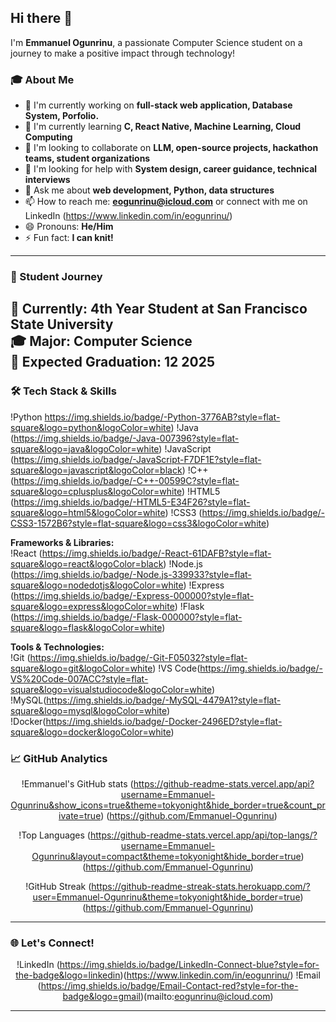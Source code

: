 ## Hi there 👋

I'm **Emmanuel Ogunrinu**, a passionate Computer Science student on a journey to make a positive impact through technology!

<!--
**Emmanuel-Ogunrinu/Emmanuel-Ogunrinu** is a ✨ _special_ ✨ repository because its `README.md` (this file) appears on your GitHub profile.

Here are some ideas to get you started:

- 🔭 I’m currently working on ...
- 🌱 I’m currently learning ...
- 👯 I’m looking to collaborate on ...
- 🤔 I’m looking for help with ...
- 💬 Ask me about ...
- 📫 How to reach me: ...
- 😄 Pronouns: ...
- ⚡ Fun fact: ...
-->

### 🎓 About Me
- 🔭 I'm currently working on **full-stack web application, Database System, Porfolio.**
- 🌱 I'm currently learning **C, React Native, Machine Learning, Cloud Computing**
- 👯 I'm looking to collaborate on **LLM, open-source projects, hackathon teams, student organizations**
- 🤔 I'm looking for help with **System design, career guidance, technical interviews**
- 💬 Ask me about **web development, Python, data structures**
- 📫 How to reach me: **eogunrinu@icloud.com** or connect with me on LinkedIn (https://www.linkedin.com/in/eogunrinu/)
- 😄 Pronouns: **He/Him**
- ⚡ Fun fact: **I can knit!**

---

### 🎯 Student Journey
📍 **Currently:** 4th Year Student at **San Francisco State University**  
🎓 **Major:** Computer Science  
📅 **Expected Graduation:** 12 2025
---

### 🛠️ Tech Stack & Skills

!Python https://img.shields.io/badge/-Python-3776AB?style=flat-square&logo=python&logoColor=white)
!Java (https://img.shields.io/badge/-Java-007396?style=flat-square&logo=java&logoColor=white)
!JavaScript (https://img.shields.io/badge/-JavaScript-F7DF1E?style=flat-square&logo=javascript&logoColor=black)
!C++ (https://img.shields.io/badge/-C++-00599C?style=flat-square&logo=cplusplus&logoColor=white)
!HTML5 (https://img.shields.io/badge/-HTML5-E34F26?style=flat-square&logo=html5&logoColor=white)
!CSS3 (https://img.shields.io/badge/-CSS3-1572B6?style=flat-square&logo=css3&logoColor=white)

**Frameworks & Libraries:**  
!React (https://img.shields.io/badge/-React-61DAFB?style=flat-square&logo=react&logoColor=black)
!Node.js (https://img.shields.io/badge/-Node.js-339933?style=flat-square&logo=nodedotjs&logoColor=white)
!Express (https://img.shields.io/badge/-Express-000000?style=flat-square&logo=express&logoColor=white)
!Flask (https://img.shields.io/badge/-Flask-000000?style=flat-square&logo=flask&logoColor=white)

**Tools & Technologies:**  
!Git (https://img.shields.io/badge/-Git-F05032?style=flat-square&logo=git&logoColor=white)
!VS Code(https://img.shields.io/badge/-VS%20Code-007ACC?style=flat-square&logo=visualstudiocode&logoColor=white)
!MySQL(https://img.shields.io/badge/-MySQL-4479A1?style=flat-square&logo=mysql&logoColor=white)
!Docker(https://img.shields.io/badge/-Docker-2496ED?style=flat-square&logo=docker&logoColor=white)

### 📈 GitHub Analytics

<div align ="center">
  
!Emmanuel's GitHub stats (https://github-readme-stats.vercel.app/api?username=Emmanuel-Ogunrinu&show_icons=true&theme=tokyonight&hide_border=true&count_private=true) (https://github.com/Emmanuel-Ogunrinu)

!Top Languages (https://github-readme-stats.vercel.app/api/top-langs/?username=Emmanuel-Ogunrinu&layout=compact&theme=tokyonight&hide_border=true) (https://github.com/Emmanuel-Ogunrinu)

!GitHub Streak (https://github-readme-streak-stats.herokuapp.com/?user=Emmanuel-Ogunrinu&theme=tokyonight&hide_border=true) (https://github.com/Emmanuel-Ogunrinu)

</div>

---

### 🌐 Let's Connect!

<div align="center">

!LinkedIn (https://img.shields.io/badge/LinkedIn-Connect-blue?style=for-the-badge&logo=linkedin)(https://www.linkedin.com/in/eogunrinu/)
!Email (https://img.shields.io/badge/Email-Contact-red?style=for-the-badge&logo=gmail)(mailto:eogunrinu@icloud.com)

</div>

---